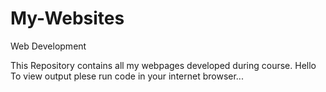 # My-Websites
Web Development


This Repository contains all my webpages developed during course.
Hello
To view output plese run code in your internet browser...
